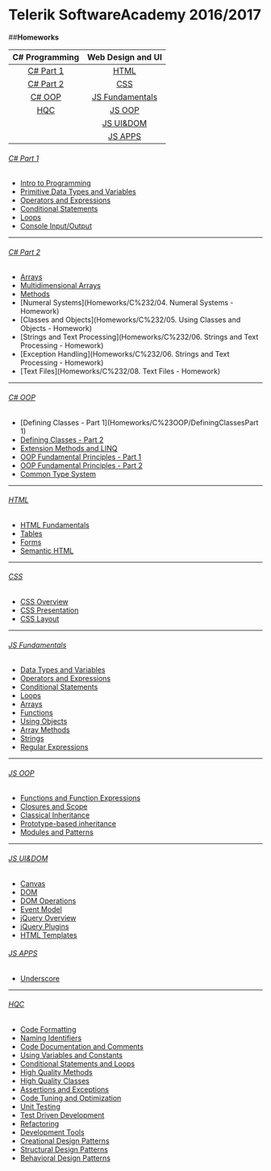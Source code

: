 # Telerik SoftwareAcademy 2016/2017
##**Homeworks**

| C# Programming          | Web Design and UI                   |
|:-----------------------:|:-----------------------------------:|
| [C# Part 1](#c-part-1)  | [HTML](#html)                       |
| [C# Part 2](#c-part-2)  | [CSS](#css)                         |
| [C# OOP](#c-oop)        | [JS Fundamentals](#js-fundamentals) |
| [HQC](#hqc)             |[JS OOP](#js-oop)                    |
|                         |[JS UI&DOM](#js-uidom)               |
|                         |[JS APPS](#js-apps)                  |



###### [C# Part 1](Homeworks/C%231)
* [Intro to Programming](Homeworks/C%231/IntroductionТоProgramming)
* [Primitive Data Types and Variables](Homeworks/C%231/PrimitiveDataTypesAndVariables)
* [Operators and Expressions](Homeworks/C%231/OperatorsAndExpressions)
* [Conditional Statements](Homeworks/C%231/ConditionalStatements)
* [Loops](Homeworks/C%231/Loops)
* [Console Input/Output](Homeworks/C%231/ConsoleInputOutput)

---

###### [C# Part 2](Homeworks/C%232)
* [Arrays](Homeworks/C%232/01.Arrays)
* [Multidimensional Arrays](Homeworks/C%232/02.MultidimensionalArrays)
* [Methods](Homeworks/C%232/03.Methods)
* [Numeral Systems](Homeworks/C%232/04. Numeral Systems - Homework)
* [Classes and Objects](Homeworks/C%232/05. Using Classes and Objects - Homework)
* [Strings and Text Processing](Homeworks/C%232/06. Strings and Text Processing - Homework)
* [Exception Handling](Homeworks/C%232/06. Strings and Text Processing - Homework)
* [Text Files](Homeworks/C%232/08. Text Files - Homework)

---

###### [C# OOP](Homeworks/C%23OOP)
* [Defining Classes - Part 1](Homeworks/C%23OOP/DefiningClassesPart 1)
* [Defining Classes - Part 2](Homeworks/C%23OOP/DefiningClassesPart2)
* [Extension Methods and LINQ](Homeworks/C%23OOP/ExtensionMethodsDelegatesLambdaLINQ)
* [OOP Fundamental Principles - Part 1](Homeworks/C%23OOP/OOPPrinciplesPart1)
* [OOP Fundamental Principles - Part 2](Homeworks/C#OOP/OOP-Fundamental-Principles-SP)
* [Common Type System](Homeworks/C%23OOP/CommonTypeSystem)

---

###### [HTML](Homeworks/HTML)
* [HTML Fundamentals](Homeworks/HTML/HTMLFundamentals)
* [Tables](Homeworks/HTML/HTMLTables)
* [Forms](Homeworks/HTML/HTMLFormsAndFrames)
* [Semantic HTML](Homeworks/HTML/SemanticHTML)

---

###### [CSS](Homeworks/CSS)
* [CSS Overview](Homeworks/CSS/01.CSSOverview)
* [CSS Presentation](Homeworks/CSS/02.CSSPresentation)
* [CSS Layout](Homeworks/CSS/03.CSSLayout)

---

###### [JS Fundamentals](Homeworks/JSFundamentals)
* [Data Types and Variables](Homeworks/JSFundamentals/DataTypesAndVariables)
* [Operators and Expressions](Homeworks/JSFundamentals/OperatorsAndExpressions)
* [Conditional Statements](Homeworks/JSFundamentals/ConditionalStatements)
* [Loops](Homeworks/JSFundamentals/Loops)
* [Arrays](Homeworks/JSFundamentals/Arrays)
* [Functions](Homeworks/JSFundamentals/Functions)
* [Using Objects](Homeworks/JSFundamentals/Objects)
* [Array Methods](Homeworks/JSFundamentals/ArrayMethods)
* [Strings](Homeworks/JSFundamentals/Strings)
* [Regular Expressions](Homeworks/JSFundamentals/RegularExpression)

---

###### [JS OOP](Homeworks/JS-OOP)
* [Functions and Function Expressions](Homeworks/JS-OOP/Functions-And-Function-Expressions)
* [Closures and Scope](Homeworks/JS-OOP/Scopes-and-Closure)
* [Classical Inheritance](Homeworks/JS-OOP/Classical-Inheritance)
* [Prototype-based inheritance](Homeworks/JS-OOP/Prototypal-Inheritance)
* [Modules and Patterns](Homeworks/JS-OOP/Modules-And-Patterns)

---

###### [JS UI&DOM](Homeworks/JS-UI%26DOM)
* [Canvas](Homeworks/JS-UI%26DOM/Canvas)
* [DOM](Homeworks/JS-UI%26DOM/Document-Object-Model)
* [DOM Operations](Homeworks/JS-UI%26DOM/DOM-Operations)
* [Event Model](Homeworks/JS-UI%26DOM/Event-Model)
* [jQuery Overview](Homeworks/JS-UI%26DOM/jQuery-Overview)
* [jQuery Plugins](Homeworks/JS-UI%26DOM/jQuery-Plugins)
* [HTML Templates](Homeworks/JS-UI%26DOM/HTML-Templates)

###### [JS APPS](Homeworks/JS-APPS)
* [Underscore](Homeworks/JS-APPS/Underscore)

---

###### [HQC](Homeworks/HQC)
* [Code Formatting](Homeworks/HQC/Code-Formatting)
* [Naming Identifiers](Homeworks/HQC/Naming-Identifiers)
* [Code Documentation and Comments](Homeworks/HQC/Code-Documentation-And-Comments)
* [Using Variables and Constants](Homeworks/HQC/Using-Variables-And-Constants)
* [Conditional Statements and Loops](Homeworks/HQC/Conditional-Statements-And-Loops)
* [High Quality Methods](Homeworks/HQC/High-Quality-Methods)
* [High Quality Classes](Homeworks/HQC/High-Quality-Classes)
* [Assertions and Exceptions](Homeworks/HQC/Assertions-And-Exceptions)
* [Code Tuning and Optimization](Homeworks/HQC/Code-Tuning-And-Optimization)
* [Unit Testing](Homeworks/HQC/Unit-Testing)
* [Test Driven Development](Homeworks/HQC/Test-Driven-Development)
* [Refactoring](Homeworks/HQC/Refactoring)
* [Development Tools](Homeworks/HQC/Development-Tools)
* [Creational Design Patterns](Homeworks/HQC/Creational-Patterns)
* [Structural Design Patterns](Homeworks/HQC/Structural-Patterns)
* [Behavioral Design Patterns](Homeworks/HQC/Behavioral-Patterns)
